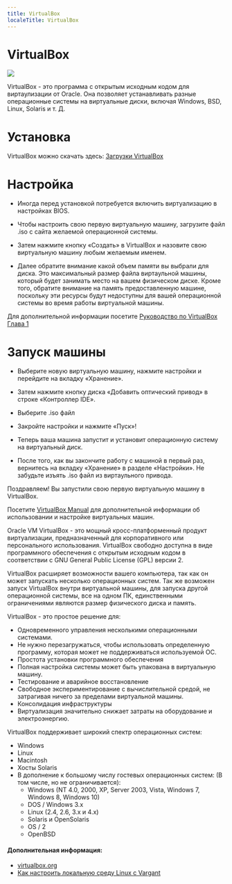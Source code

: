 ```yaml
---
title: VirtualBox
localeTitle: VirtualBox
---
```

# VirtualBox

![](https://upload.wikimedia.org/wikipedia/commons/d/d5/Virtualbox_logo.png)

VirtualBox - это программа с открытым исходным кодом для виртаулизации от Oracle. Она позволяет устанавливать разные операционные системы на виртуальные диски, включая Windows, BSD, Linux, Solaris и т. Д.

# Установка

VirtualBox можно скачать здесь: [Загрузки VirtualBox](https://www.virtualbox.org/wiki/Downloads)

# Настройка
*   Иногда перед установкой потребуется включить виртуализацию в настройках BIOS.

*   Чтобы настроить свою первую виртуальную машину, загрузите файл .iso с сайта желаемой операционной системы.
    
*   Затем нажмите кнопку «Создать» в VirtualBox и назовите свою виртуальную машину любым желаемым именем.
    
*   Далее обратите внимание какой объем памяти вы выбрали для диска. Это максимальный размер файла виртаульной машины, который будет занимать место на вашем физическом диске. Кроме того, обратите внимание на память предоставленную машине, поскольку эти ресурсы будут недоступны для вашей операционной системы во время работы виртуальной машины.
    

Для дополнительной информации посетите [Руководство по VirtualBox Глава 1](https://www.virtualbox.org/manual/ch01.html)

# Запуск машины

*   Выберите новую виртуальную машину, нажмите настройки и перейдите на вкладку «Хранение».
    
*   Затем нажмите кнопку диска «Добавить оптический привод» в строке «Контроллер IDE».
    
*   Выберите .iso файл
    
*   Закройте настройки и нажмите «Пуск»!
    
*   Теперь ваша машина запустит и установит операционную систему на виртуальный диск.
    
*   После того, как вы закончите работу с машиной в первый раз, вернитесь на вкладку «Хранение» в разделе «Настройки». Не забудьте изъять .iso файл из виртаульного привода.
    
Поздравляем! Вы запустили свою первую виртуальную машину в VirtualBox.
    
Посетите [VirtualBox Manual](https://www.virtualbox.org/manual/UserManual.html) для дополнительной информации об использовании и настройке виртуальных машин.
    

Oracle VM VirtualBox - это мощный кросс-платформенный продукт виртуализации, предназначенный для корпоративного или персонального использования. VirtualBox свободно доступна в виде программного обеспечения с открытым исходным кодом в соответствии с GNU General Public License (GPL) версии 2.

VirtualBox расширяет возможности вашего компьютера, так как он может запускать несколько операционных систем. Так же возможен запуск VirtualBox внутри виртуальной машины, для запуска другой операционной системы, все на одном ПК, единственными ограничениями являются размер физического диска и память.

VirtualBox - это простое решение для:

*   Одновременного управления несколькими операционными системами.
*   Не нужно перезагружаться, чтобы использовать определенную программу, которая может не поддерживаться используемой ОС.
*   Простота установки программного обеспечения
*   Полная настройка системы может быть упакована в виртуальную машину.
*   Тестирование и аварийное восстановление
*   Свободное экспериментирование с вычислительной средой, не затрагивая ничего за пределами виртуальной машины.
*   Консолидация инфраструктуры
*   Виртуализация значительно снижает затраты на оборудование и электроэнергию.

VirtualBox поддерживает широкий спектр операционных систем:

*   Windows
*   Linux
*   Macintosh
*   Хосты Solaris
*   В дополнение к большому числу гостевых операционных систем: (В том числе, но не ограничивается):
    *   Windows (NT 4.0, 2000, XP, Server 2003, Vista, Windows 7, Windows 8, Windows 10)
    *   DOS / Windows 3.x
    *   Linux (2.4, 2.6, 3.x и 4.x)
    *   Solaris и OpenSolaris
    *   OS / 2
    *   OpenBSD

#### Дополнительная информация:

*   [virtualbox.org](https://www.virtualbox.org)
*   [Как настроить локальную среду Linux с Vargant](https://medium.com/@JohnFoderaro/how-to-set-up-a-local-linux-environment-with-vagrant-163f0ba4da77)

